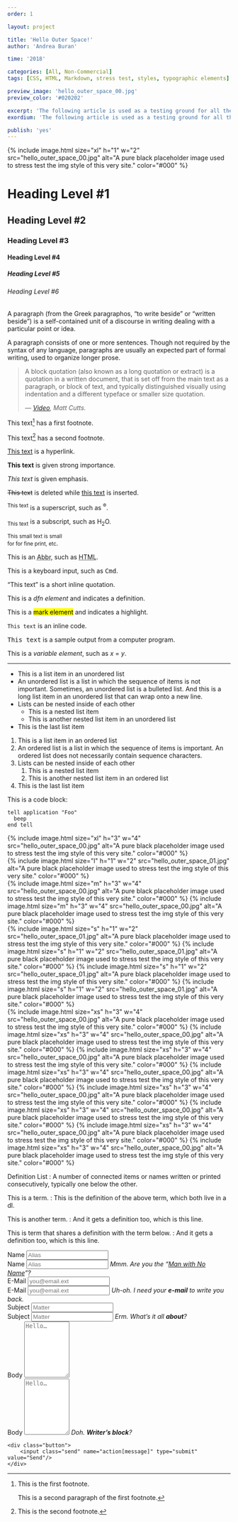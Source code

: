 ```yaml
---
order: 1

layout: project

title: 'Hello Outer Space!'
author: 'Andrea Buran'

time: '2018'

categories: [All, Non-Commercial]
tags: [CSS, HTML, Markdown, stress test, styles, typographic elements]

preview_image: 'hello_outer_space_00.jpg'
preview_color: '#020202'

excerpt: 'The following article is used as a testing ground for all the styles that shapes the body text prose and code of the Sitefolio.'
exordium: 'The following article is used as a testing ground for all the styles that shapes the body text prose, code and form of this very site.'

publish: 'yes'
---
```


<div class="figures">
    {% include image.html
        size="xl"
        h="1" w="2"
        src="hello_outer_space_00.jpg"
        alt="A pure black placeholder image used to stress test the img style of this very site."
        color="#000"
    %}
</div>

# Heading Level #1

## Heading Level #2

### Heading Level #3

#### Heading Level #4

##### Heading Level #5

###### Heading Level #6

A paragraph (from the Greek paragraphos, “to write beside” or “written beside”) is a self-contained unit of a discourse in writing dealing with a particular point or idea.

A paragraph consists of one or more sentences. Though not required by the syntax of any language, paragraphs are usually an expected part of formal writing, used to organize longer prose.

> A block quotation (also known as a long quotation or extract) is a quotation in a written document, that is set off from the main text as a paragraph, or block of text, and typically distinguished visually using indentation and a different typeface or smaller size quotation.
>
> — <cite>[Video](http://www.youtube.com/watch?v=6r7E-69MIOU "Matt Cutts on YouTube"), Matt Cutts.</cite>

This text[^first-footnote] has a first footnote.

This text[^second-footnote] has a second footnote.

[This text](http://www.andreaburan.com/ "Andrea Buran’s Sitefolio") is a hyperlink.

**This text** is given strong importance.

*This text* is given emphasis.

<del>This text</del> is deleted while <ins>this text</ins> is inserted.

<sup>This text</sup> is a superscript, such as <sup>®</sup>.

<sub>This text</sub> is a subscript, such as H<sub>2</sub>O.

<small>This small text is small <br/>for for fine print, etc</small>.

This is an <abbr title="Abbreviation">Abbr</abbr>, such as <abbr title="HyperText Markup Language">HTML</abbr>.

This is a keyboard input, such as <kbd>Cmd</kbd>.

<q cite="https://developer.mozilla.org/en-US/docs/HTML/Element/q">This text</q> is a short inline quotation.

This is a <dfn>dfn element</dfn> and indicates a definition.

This is a <mark>mark element</mark> and indicates a highlight.

`This text` is an inline code.

<samp>This text</samp> is a sample output from a computer program.

This is a <var>variable element</var>, such as <var>x</var> = <var>y</var>.

***

+ This is a list item in an unordered list
+ An unordered list is a list in which the sequence of items is not important. Sometimes, an unordered list is a bulleted list. And this is a long list item in an unordered list that can wrap onto a new line.
+ Lists can be nested inside of each other
    + This is a nested list item
    + This is another nested list item in an unordered list
+ This is the last list item

1. This is a list item in an ordered list
1. An ordered list is a list in which the sequence of items is important. An ordered list does not necessarily contain sequence characters.
1. Lists can be nested inside of each other
    1. This is a nested list item
    1. This is another nested list item in an ordered list
1. This is the last list item

This is a code block:

    tell application "Foo"
      beep
    end tell

<div class="figures">
    {% include image.html
        size="xl"
        h="3" w="4"
        src="hello_outer_space_00.jpg"
        alt="A pure black placeholder image used to stress test the img style of this very site."
        color="#000"
    %}
</div>

<div class="figures">
    {% include image.html
        size="l"
        h="1" w="2"
        src="hello_outer_space_01.jpg"
        alt="A pure black placeholder image used to stress test the img style of this very site."
        color="#000"
    %}
</div>

<div class="figures">
    {% include image.html
        size="m"
        h="3" w="4"
        src="hello_outer_space_00.jpg"
        alt="A pure black placeholder image used to stress test the img style of this very site."
        color="#000"
    %}
    {% include image.html
        size="m"
        h="3" w="4"
        src="hello_outer_space_00.jpg"
        alt="A pure black placeholder image used to stress test the img style of this very site."
        color="#000"
    %}
</div>

<div class="figures">
    {% include image.html
        size="s"
        h="1" w="2"
        src="hello_outer_space_01.jpg"
        alt="A pure black placeholder image used to stress test the img style of this very site."
        color="#000"
    %}
    {% include image.html
        size="s"
        h="1" w="2"
        src="hello_outer_space_01.jpg"
        alt="A pure black placeholder image used to stress test the img style of this very site."
        color="#000"
    %}
    {% include image.html
        size="s"
        h="1" w="2"
        src="hello_outer_space_01.jpg"
        alt="A pure black placeholder image used to stress test the img style of this very site."
        color="#000"
    %}
    {% include image.html
        size="s"
        h="1" w="2"
        src="hello_outer_space_01.jpg"
        alt="A pure black placeholder image used to stress test the img style of this very site."
        color="#000"
    %}
</div>

<div class="figures">
    {% include image.html
        size="xs"
        h="3" w="4"
        src="hello_outer_space_00.jpg"
        alt="A pure black placeholder image used to stress test the img style of this very site."
        color="#000"
    %}
    {% include image.html
        size="xs"
        h="3" w="4"
        src="hello_outer_space_00.jpg"
        alt="A pure black placeholder image used to stress test the img style of this very site."
        color="#000"
    %}
    {% include image.html
        size="xs"
        h="3" w="4"
        src="hello_outer_space_00.jpg"
        alt="A pure black placeholder image used to stress test the img style of this very site."
        color="#000"
    %}
    {% include image.html
        size="xs"
        h="3" w="4"
        src="hello_outer_space_00.jpg"
        alt="A pure black placeholder image used to stress test the img style of this very site."
        color="#000"
    %}
    {% include image.html
        size="xs"
        h="3" w="4"
        src="hello_outer_space_00.jpg"
        alt="A pure black placeholder image used to stress test the img style of this very site."
        color="#000"
    %}
    {% include image.html
        size="xs"
        h="3" w="4"
        src="hello_outer_space_00.jpg"
        alt="A pure black placeholder image used to stress test the img style of this very site."
        color="#000"
    %}
    {% include image.html
        size="xs"
        h="3" w="4"
        src="hello_outer_space_00.jpg"
        alt="A pure black placeholder image used to stress test the img style of this very site."
        color="#000"
    %}
    {% include image.html
        size="xs"
        h="3" w="4"
        src="hello_outer_space_00.jpg"
        alt="A pure black placeholder image used to stress test the img style of this very site."
        color="#000"
    %}
</div>

Definition List
: A number of connected items or names written or printed consecutively, typically one below the other.

This is a term.
: This is the definition of the above term, which both live in a dl.

This is another term.
: And it gets a definition too, which is this line.

This is term that shares a definition with the term below.
: And it gets a definition too, which is this line.

<div class="form">
    <div class="field">
        <label for="name">Name</label>
        <input id="name" name="field[name]" placeholder="Alias" type="text"/>
    </div>
    <div class="field error">
        <label for="name">Name</label>
        <input id="name" name="field[name]" placeholder="Alias" type="text"/>
        <i>Mmm. Are you the “<a href="http://en.wikipedia.org/wiki/Man_with_No_Name" target="_blank" title="Man with No Name on Wikipedia">Man with No Name</a>”?</i>
    </div>
    <div class="field">
        <label for="email">E-Mail</label>
        <input id="email" name="field[email]" placeholder="you@email.ext" type="text"/>
    </div>
    <div class="field error">
        <label for="email">E-Mail</label>
        <input id="email" name="field[email]" placeholder="you@email.ext" type="text"/>
        <i>Uh-oh. I need your <strong>e-mail</strong> to write you back.</i>
    </div>
    <div class="field">
        <label for="subject">Subject</label>
        <input id="subject" name="field[subject]" placeholder="Matter" type="text"/>
    </div>
    <div class="field error">
        <label for="subject">Subject</label>
        <input id="subject" name="field[subject]" placeholder="Matter" type="text"/>
        <i>Erm. What’s it all <strong>about</strong>?</i>
    </div>
    <div class="field">
        <label for="body">Body</label>
        <textarea id="field[body]" name="body" placeholder="Hello…" cols="10" rows="8"></textarea>
    </div>
    <div class="field error">
        <label for="body">Body</label>
        <textarea id="field[body]" name="body" placeholder="Hello…" cols="10" rows="8"></textarea>
        <i>Doh. <strong>Writer’s block</strong>?</i>
    </div>

    <div class="button">
        <input class="send" name="action[message]" type="submit" value="Send"/>
    </div>
</div>


[^first-footnote]: This is the first footnote.

    This is a second paragraph of the first footnote.

[^second-footnote]: This is the second footnote.
